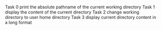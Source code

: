 Task 0 print the absolute pathname of the current working directory
Task 1 display the content of the current directory
Task 2 change working directory to user home directory
Task 3 display current directory content in a long format
